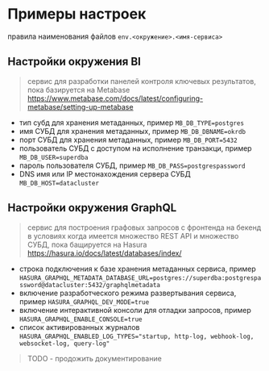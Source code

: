 # Примеры настроек

правила наименования файлов `env.<окружение>.<имя-сервиса>`

## Настройки окружения BI

> сервис для разработки панелей контроля ключевых результатов, пока базируется на Metabase https://www.metabase.com/docs/latest/configuring-metabase/setting-up-metabase

* тип субд для хранения метаданных, пример `MB_DB_TYPE=postgres`
* имя СУБД для хранения метаданных, пример `MB_DB_DBNAME=okrdb`
* порт СУБД для хранения метаданных, пример `MB_DB_PORT=5432`
* пользователь СУБД с доступом на исполнение транзакци, пример `MB_DB_USER=superdba`
* пароль пользователя СУБД, пример `MB_DB_PASS=postgrespassword`
* DNS имя или IP местонахождения сервера СУБД `MB_DB_HOST=datacluster`

## Настройки окружения GraphQL

> сервис для построения графовых запросов с фронтенда на бекенд в условиях когда имеется множество REST API и множество СУБД, пока бащируется на Hasura https://hasura.io/docs/latest/databases/index/

* строка подключения к базе хранения метаданных сервиса, пример `HASURA_GRAPHQL_METADATA_DATABASE_URL=postgres://superdba:postgrespassword@datacluster:5432/graphqlmetadata`
* включение разработческого режима развертывания сервиса, пример `HASURA_GRAPHQL_DEV_MODE=true`
* включение интерактивной консоли для отладки запросов, пример `HASURA_GRAPHQL_ENABLE_CONSOLE=true`
* список активированных журналов `HASURA_GRAPHQL_ENABLED_LOG_TYPES="startup, http-log, webhook-log, websocket-log, query-log"`

> TODO - продожить документирование
